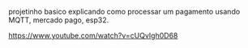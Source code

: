 projetinho basico explicando como processar um pagamento usando MQTT, mercado pago, esp32.


https://www.youtube.com/watch?v=cUQvIgh0D68
